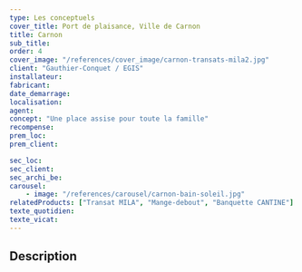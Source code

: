 ```yaml
---
type: Les conceptuels
cover_title: Port de plaisance, Ville de Carnon
title: Carnon
sub_title:
order: 4
cover_image: "/references/cover_image/carnon-transats-mila2.jpg"
client: "Gauthier-Conquet / EGIS"
installateur:
fabricant:
date_demarrage:
localisation:
agent:
concept: "Une place assise pour toute la famille"
recompense:
prem_loc:
prem_client:

sec_loc:
sec_client:
sec_archi_be:
carousel:
    - image: "/references/carousel/carnon-bain-soleil.jpg"
relatedProducts: ["Transat MILA", "Mange-debout", "Banquette CANTINE"]
texte_quotidien:
texte_vicat:
---
```


## Description
